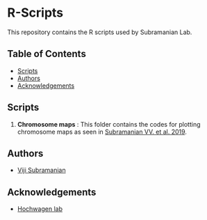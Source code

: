 # R-Scripts

This repository contains the R scripts used by Subramanian Lab.

## Table of Contents
- [Scripts](#scripts)
- [Authors](#auth)
- [Acknowledgements](#acknow)

## Scripts <a name="scripts"></a>
1. **Chromosome maps** <a name="chrmaps"></a> :
This folder contains the codes for plotting chromosome maps as seen in [Subramanian VV. et al. 2019](https://www.nature.com/articles/s41467-019-08875-x).

## Authors <a name="auth"></a>
- [Viji Subramanian](https://github.com/VijiSubramanian)

## Acknowledgements <a name="acknow"></a>
- [Hochwagen lab](https://github.com/hochwagenlab)


